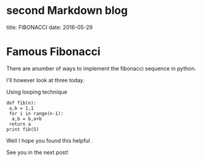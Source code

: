 # second Markdown blog 
title: FIBONACCI
date: 2016-05-29

# **Famous Fibonacci**

There are anumber of ways to implement the fibonacci sequence in python.

I'll however look at three today. 

Using looping technique

	def fib(n):
	 a,b = 1,1
	 for i in range(n-1):
	  a,b = b,a+b
	 return a
	print fib(5)
	
Well I hope you found this helpful .

See you in the next post!


